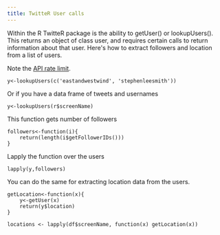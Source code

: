 ```yaml
---
title: TwitteR User calls 
---
```


Within the R TwitteR package is the ability to getUser() or lookupUsers(). This returns an object of class user, and requires certain calls to return information about that user. Here's how to extract followers and location from a list of users. 

Note the [API rate limit](https://dev.twitter.com/rest/reference/get/users/lookup).

	y<-lookupUsers(c('eastandwestwind', 'stephenleesmith'))

Or if you have a data frame of tweets and usernames

	y<-lookupUsers(r$screenName)

This function gets number of followers

	followers<-function(i){
		return(length(i$getFollowerIDs()))
	}

Lapply the function over the users

	lapply(y,followers)

You can do the same for extracting location data from the users.

	getLocation<-function(x){
		y<-getUser(x)
	    return(y$location)
	}

	locations <- lapply(df$screenName, function(x) getLocation(x))







